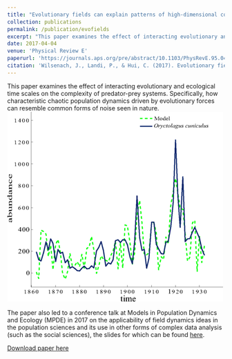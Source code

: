 ```yaml
---
title: "Evolutionary fields can explain patterns of high-dimensional complexity in ecology"
collection: publications
permalink: /publication/evofields
excerpt: "This paper examines the effect of interacting evolutionary and ecological time scales on the complexity of predator-prey systems. Specifically, how characteristic chaotic population dynamics driven by evolutionary forces can resemble common forms of noise seen in nature.<br/><img src='/images/evofields.png'>"
date: 2017-04-04
venue: 'Physical Review E'
paperurl: 'https://journals.aps.org/pre/abstract/10.1103/PhysRevE.95.042401'
citation: 'Wilsenach, J., Landi, P., & Hui, C. (2017). Evolutionary fields can explain patterns of high-dimensional complexity in ecology. Physical Review E, 95(4), 042401.'
---
```

This paper examines the effect of interacting evolutionary and ecological time scales on the complexity of predator-prey systems. Specifically, how characteristic chaotic population dynamics driven by evolutionary forces can resemble common forms of noise seen in nature.<br/><img src='/images/evofields.png'>

The paper also led to a conference talk at Models in Population Dynamics and Ecology (MPDE) in 2017 on the applicability of field dynamics ideas in the population sciences and its use in other forms of complex data analysis (such as the social sciences), the slides for which can be found [here](/files/MPDE_Conference.pdf).

[Download paper here](http://jameswilsenach.github.io/files/evofields.pdf)